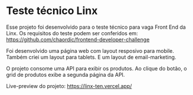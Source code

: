 # Teste técnico Linx

Esse projeto foi desenvolvido para o teste técnico para vaga Front End da Linx.
Os requisitos do teste podem ser conferidos em:
https://github.com/chaordic/frontend-developer-challenge

Foi desenvolvido uma página web com layout resposivo para mobile.
Também criei um layout para tablets.
E um layout de email-marketing.

O projeto consome uma API para exibir os produtos.
Ao clique do botão, o grid de produtos exibe a segunda página da API.

Live-preview do projeto:
https://linx-ten.vercel.app/
